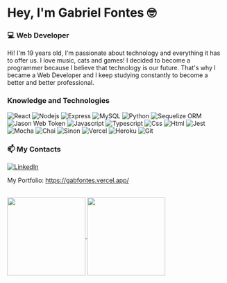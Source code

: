 # Hey, I'm Gabriel Fontes 🤓

### 💻 Web Developer
  
  Hi! I'm 19 years old, I'm passionate about technology and everything it has to offer us. I love music, cats and games! I decided to become a programmer because I believe that technology is our future. That's why I became a Web Developer and I keep studying constantly to become a better and better professional.

<h3>Knowledge and Technologies</h3>
<div>
    <img alt="React" src="https://img.shields.io/badge/-React-45b8d8?style=for-the-badge&logo=react&logoColor=white" />
    <img alt="Nodejs" src="https://img.shields.io/badge/-Nodejs-43853d?style=for-the-badge&logo=Node.js&logoColor=white" />
    <img alt="Express" src="https://img.shields.io/badge/Express.js-404D59?style=for-the-badge" />
    <img alt="MySQL" src="https://img.shields.io/badge/MySQL-00000F?style=for-the-badge&logo=mysql&logoColor=white" />
    <img alt="Python" src="https://img.shields.io/badge/Python-14354C?style=for-the-badge&logo=python&logoColor=white" />
    <img alt="Sequelize ORM" src="https://img.shields.io/badge/sequelize-323330?style=for-the-badge&logo=sequelize&logoColor=blue" />
    <img alt="Jason Web Token" src="https://img.shields.io/badge/json%20web%20tokens-323330?style=for-the-badge&logo=json-web-tokens&logoColor=pink" />
    <img alt="Javascript" src="https://img.shields.io/badge/JavaScript-F7DF1E?style=for-the-badge&logo=javascript&logoColor=black" />
    <img alt="Typescript" src="https://img.shields.io/badge/typescript-%23007ACC.svg?style=for-the-badge&logo=typescript&logoColor=white" />
    <img alt="Css" src="https://img.shields.io/badge/CSS3-1572B6?style=for-the-badge&logo=css3&logoColor=white" />
    <img alt="Html" src="https://img.shields.io/badge/HTML5-E34F26?style=for-the-badge&logo=html5&logoColor=white" />
    <img alt="Jest" src="https://img.shields.io/badge/-Jest-96737D?style=for-the-badge&logo=jest&logoColor=99425B" />
    <img alt="Mocha" src="https://img.shields.io/badge/mocha.js-323330?style=for-the-badge&logo=mocha&logoColor=Brown" />
    <img alt="Chai" src="https://img.shields.io/badge/chai.js-323330?style=for-the-badge&logo=chai&logoColor=red" />
    <img alt="Sinon" src="https://img.shields.io/badge/sinon.js-323330?style=for-the-badge&logo=sinon" />
    <img alt="Vercel" src="https://img.shields.io/badge/vercel-%23000000.svg?style=for-the-badge&logo=vercel&logoColor=white" />
    <img alt="Heroku" src="https://img.shields.io/badge/-Heroku-430098?style=for-the-badge&logo=heroku&logoColor=white" />
    <img alt="Git" src="https://img.shields.io/badge/-Git-F05032?style=for-the-badge&logo=git&logoColor=white" />
<div/>
  
### 📫 My Contacts
  [![LinkedIn](https://img.shields.io/badge/LinkedIn-0077B5?style=for-the-badge&logo=linkedin&logoColor=white)](https://www.linkedin.com/in/gabfontes/)
  <p>My Portfolio: <a href="https://gabfontes.vercel.app/">https://gabfontes.vercel.app/<a/><p/>
   <br>
 <a href="https://github.com/anuraghazra/github-readme-stats">
  <img height="180em" align="center" src="https://github-readme-stats.vercel.app/api?username=GabFontes&show_icons=true&theme=gotham" />
</a>
<a href="https://github.com/anuraghazra/convoychat">
  <img height="180em" align="center" src="https://github-readme-stats.vercel.app/api/top-langs/?username=GabFontes&layout=compact&theme=gotham" />
</a>
